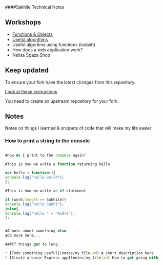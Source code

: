 ####Sakhile Technical Notes

## Workshops

* [Functions & Objects](./workshops/functions_and_objects_slides.html)
* [Useful algorithms](./workshops/useful_algorithms.md)
* Useful algoritms using functions (lodash)
* How does a web application work?
* Nelisa Spaza Shop

## Keep updated

To ensure your fork have the latest changes from this repository.

[Look at these instructions](https://help.github.com/articles/configuring-a-remote-for-a-fork/)

You need to create an upstream repository for your fork.

## Notes

Notes on things I learned & snippets of code that will make my life easier

### How to print a string to the console

```javascript

#how do I print to the console again?

#This is how we write a function returning hello 

var hello = function(){
console.log("hello world");
};

#This is how we write an if statement

if (word.length == Sakhile){
console.log("hello Sakhi");
}else{
console.log("hello " + "Andre");
};


#A note about something else
add more here...

###If things get to long...

* [Todo something useful](notes/my_file.md) A short description here
* [Create a basic Express app](notes/my_file.md) How to get going with express
